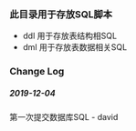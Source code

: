 ### 此目录用于存放SQL脚本
* ddl 用于存放表结构相SQL
* dml 用于存放表数据相关SQL


### Change Log
##### 2019-12-04
第一次提交数据库SQL  - david